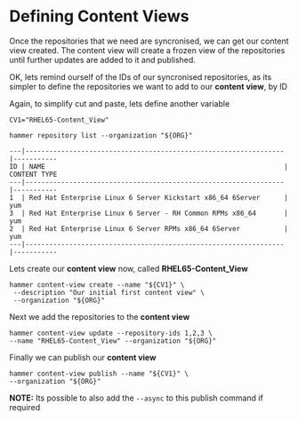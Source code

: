 # Defining Content Views

Once the repositories that we need are syncronised, we can get our content view created. The content view will create a frozen view of the repositories until further updates are added to it and published.

OK, lets remind ourself of the IDs of our syncronised repositories, as its simpler to define the repositories we want to add to our **content view**, by ID

Again, to simplify cut and paste, lets define another variable

```
CV1="RHEL65-Content_View"
```


```
hammer repository list --organization "${ORG}"

---|-----------------------------------------------------------------|-----------
ID | NAME                                                            | CONTENT TYPE
---|-----------------------------------------------------------------|-----------
1  | Red Hat Enterprise Linux 6 Server Kickstart x86_64 6Server      | yum
3  | Red Hat Enterprise Linux 6 Server - RH Common RPMs x86_64       | yum
2  | Red Hat Enterprise Linux 6 Server RPMs x86_64 6Server           | yum
---|-----------------------------------------------------------------|-----------

```

Lets create our **content view** now, called **RHEL65-Content_View**


```
hammer content-view create --name "${CV1}" \
 --description "Our initial first content view" \
 --organization "${ORG}"
```

Next we add the repositories to the **content view**

```
hammer content-view update --repository-ids 1,2,3 \
--name "RHEL65-Content_View" --organization "${ORG}"
```

Finally we can publish our **content view**

```
hammer content-view publish --name "${CV1}" \
--organization "${ORG}"
```

**NOTE:** Its possible to also add the ```--async``` to this publish command if required
